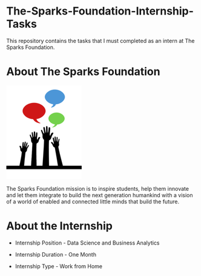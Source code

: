 # The-Sparks-Foundation-Internship-Tasks

This repository contains the tasks that I must completed as an intern at The Sparks Foundation.

# About The Sparks Foundation
![](TSFLogo.png)

The Sparks Foundation mission is to inspire students, help them innovate and let them integrate to build the next generation humankind with a vision of a world of enabled and connected little minds that build the future.

# About the Internship

* Internship Position - Data Science and Business Analytics

* Internship Duration - One Month

* Internship Type - Work from Home

